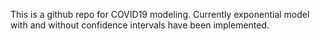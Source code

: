 This is a github repo for COVID19 modeling. Currently exponential model with and without confidence intervals have been implemented. 


